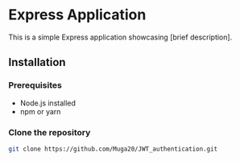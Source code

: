 # Express Application

This is a simple Express application showcasing [brief description].

## Installation

### Prerequisites
- Node.js installed
- npm or yarn

### Clone the repository
```bash
git clone https://github.com/Muga20/JWT_authentication.git
